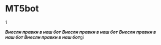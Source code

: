 # MT5bot
1

***Внесли правки в наш бот***
***Внесли правки в наш бот***
***Внесли правки в наш бот***
***Внесли правки в наш бот***gi